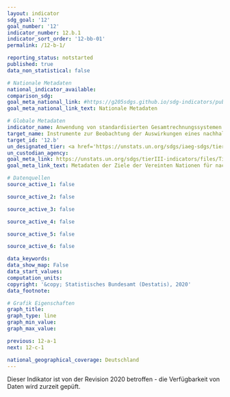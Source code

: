 ```yaml
---
layout: indicator
sdg_goal: '12'
goal_number: '12'
indicator_number: 12.b.1
indicator_sort_order: '12-bb-01'
permalink: /12-b-1/

reporting_status: notstarted
published: true
data_non_statistical: false

# Nationale Metadaten
national_indicator_available: 
comparison_sdg: 
goal_meta_national_link: #https://g205sdgs.github.io/sdg-indicators/public/MetaDe/12.b.1.pdf
goal_meta_national_link_text: Nationale Metadaten

# Globale Metadaten
indicator_name: Anwendung von standardisierten Gesamtrechnungssystemen zur Beobachtung der wirtschaftlichen und ökologischen Aspekte der Nachhaltigkeit des Tourismus
target_name: Instrumente zur Beobachtung der Auswirkungen eines nachhaltigen Tourismus, der Arbeitsplätze schafft und die lokale Kultur und lokale Produkte fördert, auf die nachhaltige Entwicklung entwickeln und anwenden
target_id: '12.b'
un_designated_tier: <a href='https://unstats.un.org/sdgs/iaeg-sdgs/tier-classification/' title='Klicken Sie hier um weitere Informationen zur UN-Tier-Klassifikation zu erhalten.'>Tier I</a>
un_custodian_agency: 
goal_meta_link: https://unstats.un.org/sdgs/tierIII-indicators/files/Tier3-12-b-01.pdf
goal_meta_link_text: Metadaten der Ziele der Vereinten Nationen für nachhaltige Entwicklung

# Datenquellen
source_active_1: false

source_active_2: false

source_active_3: false

source_active_4: false

source_active_5: false

source_active_6: false

data_keywords: 
data_show_map: False
data_start_values: 
computation_units: 
copyright: '&copy; Statistisches Bundesamt (Destatis), 2020'
data_footnote: 

# Grafik Eigenschaften
graph_title: 
graph_type: line
graph_min_value: 
graph_max_value: 

previous: 12-a-1
next: 12-c-1

national_geographical_coverage: Deutschland
---
```


<span style="text-align: center"><i class="fa fa-exclamation-triangle" aria-hidden="true"></i> Dieser Indikator ist von der Revision 2020 betroffen - die Verfügbarkeit von Daten wird zurzeit gepüft. <i class="fa fa-exclamation-triangle" aria-hidden="true"></i></span>